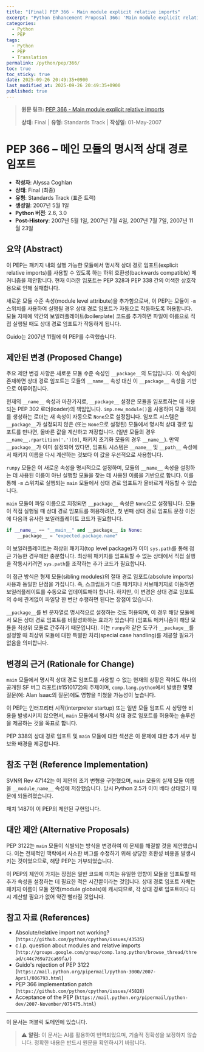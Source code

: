 ```yaml
---
title: "[Final] PEP 366 - Main module explicit relative imports"
excerpt: "Python Enhancement Proposal 366: 'Main module explicit relative imports'에 대한 한국어 번역입니다."
categories:
  - Python
  - PEP
tags:
  - Python
  - PEP
  - Translation
permalink: /python/pep/366/
toc: true
toc_sticky: true
date: 2025-09-26 20:49:35+0900
last_modified_at: 2025-09-26 20:49:35+0900
published: true
---
```

> **원문 링크:** [PEP 366 - Main module explicit relative imports](https://peps.python.org/pep-0366/)
>
> **상태:** Final | **유형:** Standards Track | **작성일:** 01-May-2007


# PEP 366 – 메인 모듈의 명시적 상대 경로 임포트

*   **작성자**: Alyssa Coghlan
*   **상태**: Final (최종)
*   **유형**: Standards Track (표준 트랙)
*   **생성일**: 2007년 5월 1일
*   **Python 버전**: 2.6, 3.0
*   **Post-History**: 2007년 5월 1일, 2007년 7월 4일, 2007년 7월 7일, 2007년 11월 23일

## 요약 (Abstract)

이 PEP는 패키지 내의 실행 가능한 모듈에서 명시적 상대 경로 임포트(explicit relative imports)를 사용할 수 있도록 하는 하위 호환성(backwards compatible) 메커니즘을 제안합니다. 현재 이러한 임포트는 PEP 328과 PEP 338 간의 어색한 상호작용으로 인해 실패합니다.

새로운 모듈 수준 속성(module level attribute)을 추가함으로써, 이 PEP는 모듈이 `-m` 스위치를 사용하여 실행될 경우 상대 경로 임포트가 자동으로 작동하도록 허용합니다. 모듈 자체에 약간의 보일러플레이트(boilerplate) 코드를 추가하면 파일이 이름으로 직접 실행될 때도 상대 경로 임포트가 작동하게 됩니다.

Guido는 2007년 11월에 이 PEP를 수락했습니다.

## 제안된 변경 (Proposed Change)

주요 제안 변경 사항은 새로운 모듈 수준 속성인 `__package__`의 도입입니다. 이 속성이 존재하면 상대 경로 임포트는 모듈의 `__name__` 속성 대신 이 `__package__` 속성을 기반으로 이루어집니다.

현재의 `__name__` 속성과 마찬가지로, `__package__` 설정은 모듈을 임포트하는 데 사용되는 PEP 302 로더(loader)의 책임입니다. `imp.new_module()`을 사용하여 모듈 객체를 생성하는 로더는 새 속성이 자동으로 `None`으로 설정됩니다. 임포트 시스템은 `__package__`가 설정되지 않은 (또는 `None`으로 설정된) 모듈에서 명시적 상대 경로 임포트를 만나면, 올바른 값을 계산하고 저장합니다. (일반 모듈의 경우 `__name__.rpartition('.')[0]`, 패키지 초기화 모듈의 경우 `__name__`). 만약 `__package__`가 이미 설정되어 있다면, 임포트 시스템은 `__name__` 및 `__path__` 속성에서 패키지 이름을 다시 계산하는 것보다 이 값을 우선적으로 사용합니다.

`runpy` 모듈은 이 새로운 속성을 명시적으로 설정하며, 모듈의 `__name__` 속성을 설정하는 데 사용된 이름이 아닌 실행할 모듈을 찾는 데 사용된 이름을 기반으로 합니다. 이를 통해 `-m` 스위치로 실행되는 `main` 모듈에서 상대 경로 임포트가 올바르게 작동할 수 있습니다.

`main` 모듈이 파일 이름으로 지정되면 `__package__` 속성은 `None`으로 설정됩니다. 모듈이 직접 실행될 때 상대 경로 임포트를 허용하려면, 첫 번째 상대 경로 임포트 문장 이전에 다음과 유사한 보일러플레이트 코드가 필요합니다.

```python
if __name__ == "__main__" and __package__ is None:
    __package__ = "expected.package.name"
```
이 보일러플레이트는 최상위 패키지(top level package)가 이미 `sys.path`를 통해 접근 가능한 경우에만 충분합니다. 최상위 패키지를 임포트할 수 없는 상태에서 직접 실행을 작동시키려면 `sys.path`를 조작하는 추가 코드가 필요합니다.

이 접근 방식은 형제 모듈(sibling modules)의 절대 경로 임포트(absolute imports) 사용과 동일한 단점을 가집니다. 즉, 스크립트가 다른 패키지나 서브패키지로 이동하면 보일러플레이트를 수동으로 업데이트해야 합니다. 하지만, 이 변경은 상대 경로 임포트의 수에 관계없이 파일당 한 번만 수행하면 된다는 장점이 있습니다.

`__package__`를 빈 문자열로 명시적으로 설정하는 것도 허용되며, 이 경우 해당 모듈에서 모든 상대 경로 임포트를 비활성화하는 효과가 있습니다 (임포트 메커니즘이 해당 모듈을 최상위 모듈로 간주하기 때문입니다). 이는 `runpy`와 같은 도구가 `__package__`를 설정할 때 최상위 모듈에 대한 특별한 처리(special case handling)를 제공할 필요가 없음을 의미합니다.

## 변경의 근거 (Rationale for Change)

`main` 모듈에서 명시적 상대 경로 임포트를 사용할 수 없는 현재의 상황은 적어도 하나의 공개된 SF 버그 리포트(#1510172)의 주제이며, `comp.lang.python`에서 발생한 몇몇 질문(예: Alan Isaac의 질문)에도 영향을 미쳤을 가능성이 높습니다.

이 PEP는 인터프리터 시작(interpreter startup) 또는 일반 모듈 임포트 시 상당한 비용을 발생시키지 않으면서, `main` 모듈에서 명시적 상대 경로 임포트를 허용하는 솔루션을 제공하는 것을 목표로 합니다.

PEP 338의 상대 경로 임포트 및 `main` 모듈에 대한 섹션은 이 문제에 대한 추가 세부 정보와 배경을 제공합니다.

## 참조 구현 (Reference Implementation)

SVN의 Rev 47142는 이 제안의 초기 변형을 구현했으며, `main` 모듈의 실제 모듈 이름을 `__module_name__` 속성에 저장했습니다. 당시 Python 2.5가 이미 베타 상태였기 때문에 되돌려졌습니다.

패치 1487이 이 PEP의 제안된 구현입니다.

## 대안 제안 (Alternative Proposals)

PEP 3122는 `main` 모듈이 식별되는 방식을 변경하여 이 문제를 해결할 것을 제안했습니다. 이는 전체적인 맥락에서 사소한 버그를 수정하기 위해 상당한 호환성 비용을 발생시키는 것이었으므로, 해당 PEP는 거부되었습니다.

이 PEP의 제안이 가지는 장점은 일반 코드에 미치는 유일한 영향이 모듈을 임포트할 때 추가 속성을 설정하는 데 필요한 적은 시간뿐이라는 것입니다. 상대 경로 임포트 자체는 패키지 이름이 모듈 전역(module globals)에 캐시되므로, 각 상대 경로 임포트마다 다시 계산할 필요가 없어 약간 빨라질 것입니다.

## 참고 자료 (References)

*   Absolute/relative import not working?
    (`https://github.com/python/cpython/issues/43535`)
*   c.l.p. question about modules and relative imports
    (`http://groups.google.com/group/comp.lang.python/browse_thread/thread/c44c769a72ca69fa/`)
*   Guido's rejection of PEP 3122
    (`https://mail.python.org/pipermail/python-3000/2007-April/006793.html`)
*   PEP 366 implementation patch
    (`https://github.com/python/cpython/issues/45828`)
*   Acceptance of the PEP
    (`https://mail.python.org/pipermail/python-dev/2007-November/075475.html`)

---
이 문서는 퍼블릭 도메인에 있습니다.

> ⚠️ **알림:** 이 문서는 AI를 활용하여 번역되었으며, 기술적 정확성을 보장하지 않습니다. 정확한 내용은 반드시 원문을 확인하시기 바랍니다.